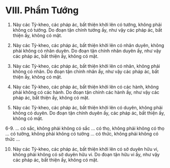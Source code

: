 # VIII. Phẩm Tướng

<!--pg-->
1. Này các Tỷ-kheo, các pháp ác, bất thiện khởi lên có tướng, không phải không có tướng. Do đoạn tận
chính tướng ấy, như vậy các pháp ác, bất thiện ấy, không có mặt.

<!--pg-->
2. Này các Tỷ-kheo, các pháp ác, bất thiện khởi lên có nhân duyên, không phải không có nhân duyên.
Do đoạn tận chính nhân duyên ấy, như vậy các pháp ác, bất thiện ấy, không có mặt.

<!--pg-->
3. Này các Tỷ-kheo, các pháp ác, bất thiện khởi lên có nhân, không phải không có nhân. Do đoạn tận
chính nhân ấy, như vậy các pháp ác, bất thiện ấy, không có mặt.

<!--pg-->
4. Này các Tỷ-kheo, các pháp ác, bất thiện khởi lên có các hành, không phải không có các hành. Do
đoạn tận chính các hành ấy, như vậy các pháp ác, bất thiện ấy, không có mặt.

<!--pg-->
5. Này các Tỷ-kheo, các pháp ác, bất thiện khởi lên có duyên, không phải không có duyên. Do đoạn tận
chính duyên ấy, các pháp ác, bất thiện ấy, không có mặt.

<!--pg-->
6-9. ... có sắc, không phải không có sắc ... có thọ, không phải không có thọ ... có tưởng, không phải
không có tưởng ... có thức, không phải không có thức ...

<!--pg-->
10. Này các Tỷ-kheo, các pháp ác, bất thiện khởi lên có sở duyên hữu vi, không phải không có sở duyên
hữu vi. Do đoạn tận hữu vi ấy, như vậy các pháp ác, bất thiện ấy, không có mặt.

